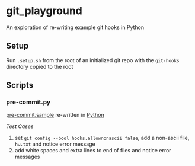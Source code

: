 # git_playground
An exploration of re-writing example git hooks in Python

## Setup
Run `.setup.sh` from the root of an initialized git repo with the `git-hooks` directory copied to the root

## Scripts

### pre-commit.py
[pre-commit.sample](git-hooks/pre-commit.sample) re-written in [Python](git-hooks/pre-commit.py)

*Test Cases*

1) set `git config --bool hooks.allownonascii false`, add a non-ascii file, `hы.txt` and notice error message
2) add white spaces and extra lines to end of files and notice error messages
